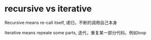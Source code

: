 # recursive vs iterative

Recursive means re-call itself, 递归，不断的调用自己本身

Iterative means repeate some parts, 迭代，重复某一部分代码，例如loop

